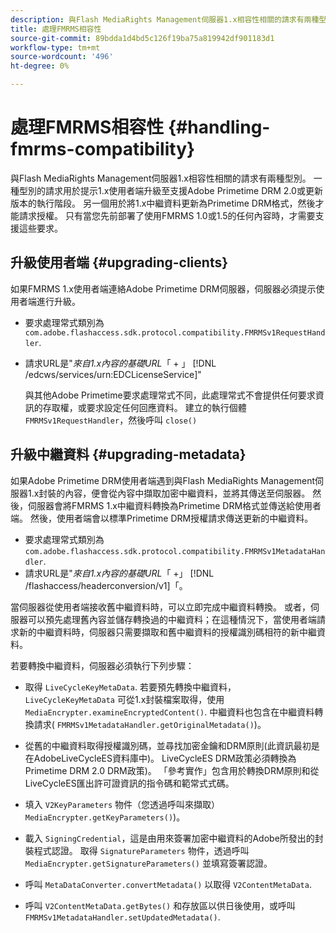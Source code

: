 ```yaml
---
description: 與Flash MediaRights Management伺服器1.x相容性相關的請求有兩種型別。 一種型別的請求用於提示1.x使用者端升級至支援Adobe Primetime DRM 2.0或更新版本的執行階段。 另一個用於將1.x中繼資料更新為Primetime DRM格式，然後才能請求授權。 只有當您先前部署了使用FMRMS 1.0或1.5的任何內容時，才需要支援這些要求。
title: 處理FMRMS相容性
source-git-commit: 89bdda1d4bd5c126f19ba75a819942df901183d1
workflow-type: tm+mt
source-wordcount: '496'
ht-degree: 0%

---
```



# 處理FMRMS相容性 {#handling-fmrms-compatibility}

與Flash MediaRights Management伺服器1.x相容性相關的請求有兩種型別。 一種型別的請求用於提示1.x使用者端升級至支援Adobe Primetime DRM 2.0或更新版本的執行階段。 另一個用於將1.x中繼資料更新為Primetime DRM格式，然後才能請求授權。 只有當您先前部署了使用FMRMS 1.0或1.5的任何內容時，才需要支援這些要求。

## 升級使用者端 {#upgrading-clients}

如果FMRMS 1.x使用者端連絡Adobe Primetime DRM伺服器，伺服器必須提示使用者端進行升級。

* 要求處理常式類別為 `com.adobe.flashaccess.sdk.protocol.compatibility.FMRMSv1RequestHandler`.
* 請求URL是&quot;*來自1.x內容的基礎URL*「 + 」 [!DNL /edcws/services/urn:EDCLicenseService]&quot;

   與其他Adobe Primetime要求處理常式不同，此處理常式不會提供任何要求資訊的存取權，或要求設定任何回應資料。 建立的執行個體 `FMRMSv1RequestHandler`，然後呼叫 `close()`

## 升級中繼資料 {#upgrading-metadata}

如果Adobe Primetime DRM使用者端遇到與Flash MediaRights Management伺服器1.x封裝的內容，便會從內容中擷取加密中繼資料，並將其傳送至伺服器。 然後，伺服器會將FMRMS 1.x中繼資料轉換為Primetime DRM格式並傳送給使用者端。 然後，使用者端會以標準Primetime DRM授權請求傳送更新的中繼資料。

* 要求處理常式類別為 `com.adobe.flashaccess.sdk.protocol.compatibility.FMRMSv1MetadataHandler`.
* 請求URL是&quot;*來自1.x內容的基礎URL*「 +」 [!DNL /flashaccess/headerconversion/v1]「。

當伺服器從使用者端接收舊中繼資料時，可以立即完成中繼資料轉換。 或者，伺服器可以預先處理舊內容並儲存轉換過的中繼資料；在這種情況下，當使用者端請求新的中繼資料時，伺服器只需要擷取和舊中繼資料的授權識別碼相符的新中繼資料。

若要轉換中繼資料，伺服器必須執行下列步驟：

* 取得 `LiveCycleKeyMetaData`. 若要預先轉換中繼資料， `LiveCycleKeyMetaData` 可從1.x封裝檔案取得，使用 `MediaEncrypter.examineEncryptedContent()`. 中繼資料也包含在中繼資料轉換請求( `FMRMSv1MetadataHandler.getOriginalMetadata()`)。

* 從舊的中繼資料取得授權識別碼，並尋找加密金鑰和DRM原則(此資訊最初是在AdobeLiveCycleES資料庫中)。 LiveCycleES DRM政策必須轉換為Primetime DRM 2.0 DRM政策)。 「參考實作」包含用於轉換DRM原則和從LiveCycleES匯出許可證資訊的指令碼和範常式式碼。
* 填入 `V2KeyParameters` 物件（您透過呼叫來擷取） `MediaEncrypter.getKeyParameters()`)。

* 載入 `SigningCredential`，這是由用來簽署加密中繼資料的Adobe所發出的封裝程式認證。 取得 `SignatureParameters` 物件，透過呼叫 `MediaEncrypter.getSignatureParameters()` 並填寫簽署認證。

* 呼叫 `MetaDataConverter.convertMetadata()` 以取得 `V2ContentMetaData`.

* 呼叫 `V2ContentMetaData.getBytes()` 和存放區以供日後使用，或呼叫 `FMRMSv1MetadataHandler.setUpdatedMetadata()`.